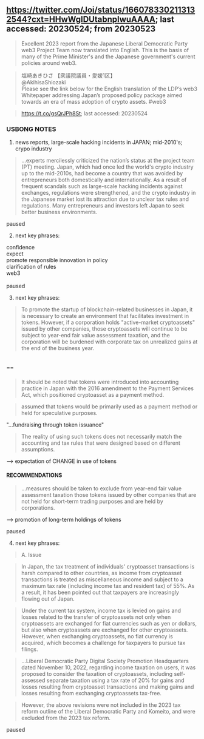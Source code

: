 ## https://twitter.com/Joi/status/1660783302113132544?cxt=HHwWgIDUtabnpIwuAAAA; last accessed: 20230524; from 20230523

> Excellent 2023 report from the Japanese Liberal Democratic Party web3 Project Team now translated into English. This is the basis of many of the Prime Minister's and the Japanese government's current policies around web3.

> 塩崎あきひさ 【衆議院議員・愛媛1区】<br/>
> @AkihisaShiozaki<br/>
> Please see the link below for the English translation of the LDP’s web3 Whitepaper addressing Japan’s proposed policy package aimed towards an era of mass adoption of crypto assets. #web3 

> https://t.co/gsQrJPh8St; last accessed: 20230524

### USBONG NOTES

1) news reports, large-scale hacking incidents in JAPAN; mid-2010's; crypo industry

> ...experts mercilessly criticized the nation’s status at the project team (PT) meeting. Japan, which had once led the world's crypto industry up to the mid-2010s, had become a country that was avoided by entrepreneurs both domestically and internationally. As a result of frequent scandals such as large-scale hacking incidents against exchanges, regulations were strengthened, and the crypto industry in the Japanese market lost its attraction due to unclear tax rules and regulations. Many entrepreneurs and investors left Japan to seek better business environments.

paused

2) next key phrases:

confidence<br/>
expect<br/>
promote responsible innovation in policy<br/>
clarification of rules<br/>
web3<br/>
<br/>
paused

3) next key phrases:

> To promote the startup of blockchain-related businesses in Japan, it is necessary to create an environment that facilitates investment in tokens. However, if a corporation holds "active-market cryptoassets" issued by other companies, those cryptoassets will continue to be subject to year-end fair value assessment taxation, and the corporation will be burdened with corporate tax on unrealized gains at the end of the business year.

## --

> It should be noted that tokens were introduced into accounting practice in Japan with the 2016 amendment to the Payment Services Act, which positioned cryptoasset as a payment method.

> assumed that tokens would be primarily used as a payment method or held for speculative purposes.

"...fundraising through token issuance"

> The reality of using such tokens does not necessarily match the accounting and tax rules that were designed based on different assumptions.

--> expectation of CHANGE in use of tokens

#### RECOMMENDATIONS

> ...measures should be taken to exclude from year-end fair value assessment taxation those tokens issued by other companies that are not held for short-term trading purposes and are held by corporations.

--> promotion of long-term holdings of tokens

paused

4) next key phrases:

> A. Issue

> In Japan, the tax treatment of individuals' cryptoasset transactions is harsh compared to other countries, as income from cryptoasset transactions is treated as miscellaneous income and subject to a maximum tax rate (including income tax and resident tax) of 55%. As a result, it has been pointed out that taxpayers are increasingly flowing out of Japan.

> Under the current tax system, income tax is levied on gains and losses related to the transfer of cryptoassets not only when cryptoassets are exchanged for fiat currencies such as yen or dollars, but also when cryptoassets are exchanged for other cryptoassets. However, when exchanging cryptoassets, no fiat currency is acquired, which becomes a challenge for taxpayers to pursue tax filings.

> ...Liberal Democratic Party Digital Society Promotion Headquarters dated November 10, 2022, regarding income taxation on users, it was proposed to consider the taxation of cryptoassets, including self-assessed separate taxation using a tax rate of 20% for gains and losses resulting from cryptoasset transactions and making gains and losses resulting from exchanging cryptoassets tax-free.

> However, the above revisions were not included in the 2023 tax reform outline of the Liberal Democratic Party and Komeito, and were excluded from the 2023 tax reform.

paused
